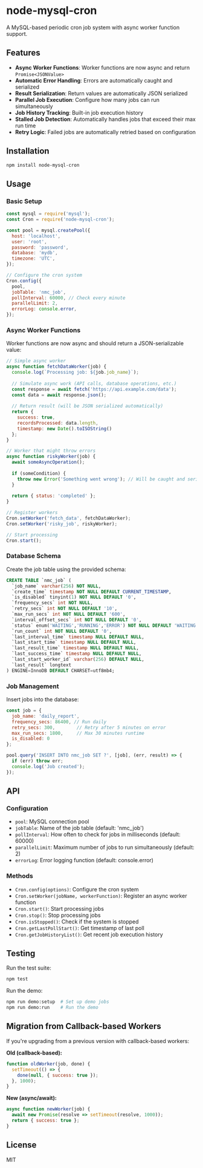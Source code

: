 # node-mysql-cron

A MySQL-based periodic cron job system with async worker function support.

## Features

- **Async Worker Functions**: Worker functions are now async and return `Promise<JSONValue>`
- **Automatic Error Handling**: Errors are automatically caught and serialized
- **Result Serialization**: Return values are automatically JSON serialized
- **Parallel Job Execution**: Configure how many jobs can run simultaneously
- **Job History Tracking**: Built-in job execution history
- **Stalled Job Detection**: Automatically handles jobs that exceed their max run time
- **Retry Logic**: Failed jobs are automatically retried based on configuration

## Installation

```bash
npm install node-mysql-cron
```

## Usage

### Basic Setup

```javascript
const mysql = require('mysql');
const Cron = require('node-mysql-cron');

const pool = mysql.createPool({
  host: 'localhost',
  user: 'root',
  password: 'password',
  database: 'mydb',
  timezone: 'UTC',
});

// Configure the cron system
Cron.config({
  pool,
  jobTable: 'nmc_job',
  pollInterval: 60000, // Check every minute
  parallelLimit: 2,
  errorLog: console.error,
});
```

### Async Worker Functions

Worker functions are now async and should return a JSON-serializable value:

```javascript
// Simple async worker
async function fetchDataWorker(job) {
  console.log(`Processing job: ${job.job_name}`);
  
  // Simulate async work (API calls, database operations, etc.)
  const response = await fetch('https://api.example.com/data');
  const data = await response.json();
  
  // Return result (will be JSON serialized automatically)
  return {
    success: true,
    recordsProcessed: data.length,
    timestamp: new Date().toISOString()
  };
}

// Worker that might throw errors
async function riskyWorker(job) {
  await someAsyncOperation();
  
  if (someCondition) {
    throw new Error('Something went wrong'); // Will be caught and serialized
  }
  
  return { status: 'completed' };
}

// Register workers
Cron.setWorker('fetch_data', fetchDataWorker);
Cron.setWorker('risky_job', riskyWorker);

// Start processing
Cron.start();
```

### Database Schema

Create the job table using the provided schema:

```sql
CREATE TABLE `nmc_job` (
  `job_name` varchar(256) NOT NULL,
  `create_time` timestamp NOT NULL DEFAULT CURRENT_TIMESTAMP,
  `is_disabled` tinyint(1) NOT NULL DEFAULT '0',
  `frequency_secs` int NOT NULL,
  `retry_secs` int NOT NULL DEFAULT '10',
  `max_run_secs` int NOT NULL DEFAULT '600',
  `interval_offset_secs` int NOT NULL DEFAULT '0',
  `status` enum('WAITING','RUNNING','ERROR') NOT NULL DEFAULT 'WAITING',
  `run_count` int NOT NULL DEFAULT '0',
  `last_interval_time` timestamp NULL DEFAULT NULL,
  `last_start_time` timestamp NULL DEFAULT NULL,
  `last_result_time` timestamp NULL DEFAULT NULL,
  `last_success_time` timestamp NULL DEFAULT NULL,
  `last_start_worker_id` varchar(256) DEFAULT NULL,
  `last_result` longtext
) ENGINE=InnoDB DEFAULT CHARSET=utf8mb4;
```

### Job Management

Insert jobs into the database:

```javascript
const job = {
  job_name: 'daily_report',
  frequency_secs: 86400, // Run daily
  retry_secs: 300,        // Retry after 5 minutes on error
  max_run_secs: 1800,     // Max 30 minutes runtime
  is_disabled: 0
};

pool.query('INSERT INTO nmc_job SET ?', [job], (err, result) => {
  if (err) throw err;
  console.log('Job created');
});
```

## API

### Configuration

- `pool`: MySQL connection pool
- `jobTable`: Name of the job table (default: 'nmc_job')
- `pollInterval`: How often to check for jobs in milliseconds (default: 60000)
- `parallelLimit`: Maximum number of jobs to run simultaneously (default: 2)
- `errorLog`: Error logging function (default: console.error)

### Methods

- `Cron.config(options)`: Configure the cron system
- `Cron.setWorker(jobName, workerFunction)`: Register an async worker function
- `Cron.start()`: Start processing jobs
- `Cron.stop()`: Stop processing jobs
- `Cron.isStopped()`: Check if the system is stopped
- `Cron.getLastPollStart()`: Get timestamp of last poll
- `Cron.getJobHistoryList()`: Get recent job execution history

## Testing

Run the test suite:

```bash
npm test
```

Run the demo:

```bash
npm run demo:setup  # Set up demo jobs
npm run demo:run    # Run the demo
```

## Migration from Callback-based Workers

If you're upgrading from a previous version with callback-based workers:

**Old (callback-based):**
```javascript
function oldWorker(job, done) {
  setTimeout(() => {
    done(null, { success: true });
  }, 1000);
}
```

**New (async/await):**
```javascript
async function newWorker(job) {
  await new Promise(resolve => setTimeout(resolve, 1000));
  return { success: true };
}
```

## License

MIT
